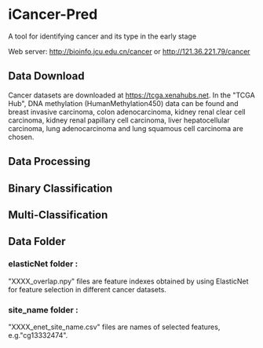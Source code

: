 # iCancer-Pred
A tool for identifying cancer and its type in the early stage

Web server: http://bioinfo.jcu.edu.cn/cancer or http://121.36.221.79/cancer


##  <a name="Data Download"></a> Data Download
Cancer datasets are downloaded at https://tcga.xenahubs.net. 
In the "TCGA Hub", DNA methylation (HumanMethylation450) data can be found and breast invasive carcinoma, colon adenocarcinoma, kidney renal clear cell carcinoma, kidney renal papillary cell carcinoma, liver hepatocellular carcinoma, lung adenocarcinoma and lung squamous cell carcinoma are chosen.

##  <a name="Data Processing"></a> Data Processing
##  <a name="Binary Classification"></a> Binary Classification
##  <a name="Multi-Classification"></a> Multi-Classification
##  <a name="Data Folder"></a> Data Folder

###  elasticNet folder :
"XXXX_overlap.npy" files are feature indexes obtained by using ElasticNet for feature selection in different cancer datasets.

###  site_name folder :
"XXXX_enet_site_name.csv" files are names of selected features, e.g."cg13332474".





